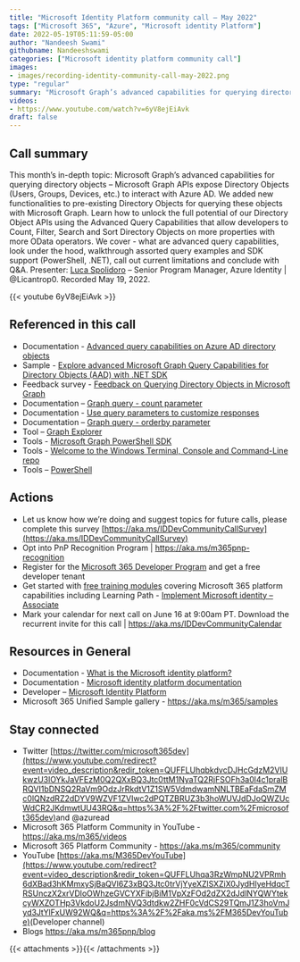 ```yaml
---
title: "Microsoft Identity Platform community call – May 2022"
tags: ["Microsoft 365", "Azure", "Microsoft identity Platform"]
date: 2022-05-19T05:11:59-05:00
author: "Nandeesh Swami"
githubname: Nandeeshswami
categories: ["Microsoft identity platform community call"]
images:
- images/recording-identity-community-call-may-2022.png
type: "regular"
summary: "Microsoft Graph’s advanced capabilities for querying directory objects – learn how to unlock the full potential of our Directory Object APIs using the Advanced Query Capabilities, allowing developers to Count, Filter, Search and Sort Directory Objects on more properties with more OData operators."
videos:
- https://www.youtube.com/watch?v=6yV8ejEiAvk
draft: false
---
```



## Call summary

This month’s in-depth topic: Microsoft Graph’s advanced capabilities for querying directory objects – Microsoft Graph APIs expose Directory Objects (Users, Groups, Devices, etc.) to interact with Azure AD. We added new functionalities to pre-existing Directory Objects for querying these objects with Microsoft Graph. Learn how to unlock the full potential of our Directory Object APIs using the Advanced Query Capabilities that allow developers to Count, Filter, Search and Sort Directory Objects on more properties with more OData operators. We cover - what are advanced query capabilities, look under the hood, walkthrough assorted query examples and SDK support (PowerShell, .NET), call out current limitations and conclude with Q&A. Presenter: [Luca Spolidoro](http://twitter.com/Licantrop0) – Senior Program Manager, Azure Identity \| @Licantrop0. Recorded May 19, 2022.

{{< youtube 6yV8ejEiAvk >}}

## Referenced in this call

* Documentation - [Advanced query capabilities on Azure AD directory objects](https://docs.microsoft.com/graph/aad-advanced-queries?tabs=http)
* Sample - [Explore advanced Microsoft Graph Query Capabilities for Directory Objects (AAD) with .NET SDK](https://github.com/microsoftgraph/dotnet-aad-query-sample)
* Feedback survey - [Feedback on Querying Directory Objects in Microsoft Graph](https://aka.ms/MsGraphAADSurveyComm)
* Documentation – [Graph query - count parameter](https://ineleccom-my.sharepoint.com/personal/andrb_inelec_com/Documents/Desktop/Office%20Videos/Identity%20Calls/2022-05-19-Identity/Graph%20query%20-%20count%20parameter)
* Documentation - [Use query parameters to customize responses](https://docs.microsoft.com/graph/query-parameters#using-search-on-directory-object-collections)
* Documentation – [Graph query - orderby parameter](https://docs.microsoft.com/graph/query-parameters#orderby-parameter)
* Tool – [Graph Explorer](https://developer.microsoft.com/graph/graph-explorer)
* Tools - [Microsoft Graph PowerShell SDK](https://github.com/microsoftgraph/msgraph-sdk-powershell)
* Tools - [Welcome to the Windows Terminal, Console and Command-Line repo](https://github.com/microsoft/terminal)
* Tools – [PowerShell](https://github.com/PowerShell/PowerShell)

## Actions

* Let us know how we’re doing and suggest topics for future calls, please complete this survey [https://aka.ms/IDDevCommunityCallSurvey](https://aka.ms/IDDevCommunityCallSurvey)
* Opt into PnP Recognition Program \| <https://aka.ms/m365pnp-recognition>
* Register for the [Microsoft 365 Developer Program](https://aka.ms/m365/devprogram) and get a free developer tenant
* Get started with [free training modules](https://aka.ms/m365/dev/learn) covering Microsoft 365 platform capabilities including Learning Path - [Implement Microsoft identity – Associate](https://docs.microsoft.com/learn/paths/m365-identity-associate/)
* Mark your calendar for next call on June 16 at 9:00am PT. Download the recurrent invite for this call \| <https://aka.ms/IDDevCommunityCalendar>

## Resources in General

* Documentation - [What is the Microsoft identity platform?](https://docs.microsoft.com/azure/active-directory/develop/v2-overview)
* Documentation - [Microsoft identity platform documentation](https://docs.microsoft.com/azure/active-directory/develop/)
* Developer – [Microsoft Identity Platform](https://developer.microsoft.com/identity)
* Microsoft 365 Unified Sample gallery - <https://aka.ms/m365/samples>

## Stay connected

* Twitter [https://twitter.com/microsoft365dev](https://www.youtube.com/redirect?event=video_description&redir_token=QUFFLUhqbkdvcDJHcGdzM2VIUkwzU3lOYkJaVFEzM0Q2QXxBQ3Jtc0ttM1NyaTQ2RjFSOFh3a0l4c1pralBRQVI1bDNSQ2RaVm9OdzJrRkdtV1Z1SW5VdmdwamNNLTBEaFdaSmZMc0lQNzdRZ2dDYV9WZVF1ZVIwc2dPQTZBRUZ3b3hoWUVJdDJoQWZUcWdCR2JKdmwtUU43RQ&q=https%3A%2F%2Ftwitter.com%2Fmicrosoft365dev)​ and @azuread
* Microsoft 365 Platform Community in YouTube - <https://aka.ms/m365/videos>
* Microsoft 365 Platform Community - <https://aka.ms/m365/community>
* YouTube [https://aka.ms/M365DevYouTube](https://www.youtube.com/redirect?event=video_description&redir_token=QUFFLUhqa3RzWmpNU2VPRmh6dXBad3hKMmxySjBaQVl6Z3xBQ3Jtc0trVjYyeXZlSXZiX0JydHlyeHdqcTRSUnczX2xrVDloOWhzeGVCYXFibjBiM1VpXzFOd2dZX2dJdlNYQWYtekcyWXZOTHp3VkdoU2JsdmNVQ3dtdkw2ZHF0cVdCS29TQmJ1Z3hoVmJyd3JtYlFxUW92WQ&q=https%3A%2F%2Faka.ms%2FM365DevYouTube)​ (Developer channel)
* Blogs <https://aka.ms/m365pnp/blog>

{{< attachments >}}{{< /attachments >}}
